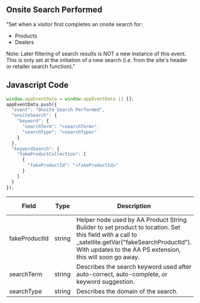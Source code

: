 ## Onsite Search Performed

"Set when a visitor first completes an onsite search for:
 - Products
 - Dealers

Note: Later filtering of search results is NOT a new instance of this event. This is only set at the initiation of a new search (i.e. from the site's header or retailer search function)." 

## Javascript Code
```js
window.appEventData = window.appEventData || [];
appEventData.push({
  "event": "Onsite Search Performed",
  "onsiteSearch": {
    "keyword": {
      "searchTerm": "<searchTerm>",
      "searchType": "<searchType>"
    }
  },
  "keywordSearch": {
    "fakeProductCollection": [
      {
        "fakeProductId": "<fakeProductId>"
      }
    ]
  }
});
```

|Field|Type|Description|Examples|Pattern|Min Length|Max Length|Minimum|Maximum|Multiple Of|
| --- | --- | --- | --- | --- | --- | --- | --- | --- | --- |
|fakeProductId|string|Helper node used by AA Product String Builder to set product to location. Set this field with a call to _satellite.getVar("fakeSearchProductId").  With updates to the AA PS extension, this will soon go away.|_satellite.getVar("fakeSearchProductId")|||||||
|searchTerm|string|Describes the search keyword used after auto-correct, auto-complete, or keyword suggestion. |bluth, blue, red lobster|||||||
|searchType|string|Describes the domain of the search. |products, location, retailer|||||||
